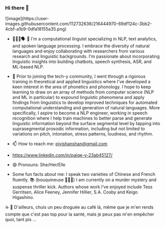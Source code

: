 ### Hi there 👋

<!--
**pjyi/pjyi** is a ✨ _special_ ✨ repository because its `README.md` (this file) appears on your GitHub profile.


--> ![image](https://user-images.githubusercontent.com/112732636/216444970-69df124c-3bb2-4cbf-a1b9-0dfa18155a35.png)

- 👩🏻‍💻︎:speaking_head: :brain: I'm a computational linguist specializing in NLP, text analytics, and spoken language processing. I embrace the diversity of natural languages and enjoy collaborating with researchers from various research and linguistic backgrounds. I'm passionate about incorporating linguistic insights into building chatbots, speech synthesis, ASR, and ML-based NLP.


- 💬 Prior to joining the tech-y community, I went through a rigorous training in theoretical and applied linguistics where I've developed a keen interest in the area of phonetics and phonology. I hope to keep learning to draw on an array of methods from computer science (NLP and ML in particular) to expound linguistic phenomena and apply findings from linguistics to develop improved techniques for automated computational understanding and generation of natural languages.  More specifically, I aspire to become a NLP engineer, working in speech recognition where I help train machines to better parse and 
generate linguistic information beyond the surface segmental level by tapping into suprasegmental prosodic information, including but not limited to variations on pitch, intonation, stress patterns, loudness, and rhythm. 

- 📫 How to reach me: pjyishanshan@gmail.com 
- https://www.linkedin.com/in/paige-y-23ab45127/

- 😄 Pronouns: She/Her/Elle
-  Some fun facts about me:
I speak two varieties of Chinese and French fluently.
:books: (bouquineuse 🙋🏻‍♀️︎) I am currently on a murder mystery and suspense thriller kick. Authors whose work I’ve enjoyed include Tess Gerritsen, Alice Feeney, Jennifer Hillier, S.A. Cosby and Keigo Higashino.

☕️ 🍵 D'ailleurs, chuis un peu droguée au café là, même que je m'en rends compte que c'est pas top pour la santé, mais je peux pas m'en empêcher quoi, tant pis ...

